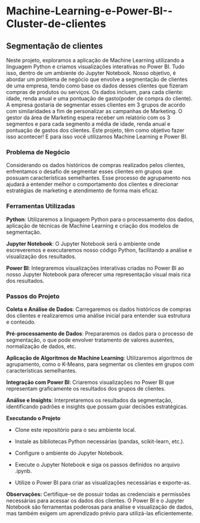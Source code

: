 # Machine-Learning-e-Power-BI--Cluster-de-clientes
## Segmentação de clientes

Neste projeto, exploramos a aplicação de Machine Learning utilizando a linguagem Python e criamos visualizações interativas no Power BI. Tudo isso, dentro de um ambiente do Jupyter Notebook. Nosso objetivo, é abordar um problema de negócio que envolve a segmentação de clientes de uma empresa, tendo como base os dados desses clientes que fizeram compras de produtos ou serviços. Os dados incluem, para cada cliente: idade, renda anual e uma pontuação de gasto(poder de compra do cliente). A empresa gostaria de segmentar esses clientes em 3 grupos de acordo com similaridades a fim de personalizar as campanhas de Marketing. O gestor da área de Marketing espera receber um relatório com os 3 segmentos e para cada segmento a média de idade, renda anual e pontuação de gastos dos clientes. Este projeto, têm como objetivo fazer isso acontecer! E para isso você utilizamos Machine Learning e Power BI.

### Problema de Negócio
Considerando os dados históricos de compras realizados pelos clientes, enfrentamos o desafio de segmentar esses clientes em grupos que possuam características semelhantes. Esse processo de agrupamento nos ajudará a entender melhor o comportamento dos clientes e direcionar estratégias de marketing e atendimento de forma mais eficaz.

### Ferramentas Utilizadas
**Python**: Utilizaremos a linguagem Python para o processamento dos dados, aplicação de técnicas de Machine Learning e criação dos modelos de segmentação.
    
**Jupyter Notebook**: O Jupyter Notebook será o ambiente onde escreveremos e executaremos nosso código Python, facilitando a análise e visualização dos resultados.
    
**Power BI**: Integraremos visualizações interativas criadas no Power BI ao nosso Jupyter Notebook para oferecer uma representação visual mais rica dos resultados.


### Passos do Projeto
**Coleta e Análise de Dados**: Carregaremos os dados históricos de compras dos clientes e realizaremos uma análise inicial para entender sua estrutura e conteúdo.

**Pré-processamento de Dados**: Prepararemos os dados para o processo de segmentação, o que pode envolver tratamento de valores ausentes, normalização de dados, etc.

**Aplicação de Algoritmos de Machine Learning**: Utilizaremos algoritmos de agrupamento, como o K-Means, para segmentar os clientes em grupos com características semelhantes.

**Integração com Power BI**: Criaremos visualizações no Power BI que representam graficamente os resultados dos grupos de clientes.

**Análise e Insights**: Interpretaremos os resultados da segmentação, identificando padrões e insights que possam guiar decisões estratégicas.

**Executando o Projeto**
  - Clone este repositório para o seu ambiente local.
    
  - Instale as bibliotecas Python necessárias (pandas, scikit-learn, etc.).
    
  - Configure o ambiente do Jupyter Notebook.
    
  - Execute o Jupyter Notebook e siga os passos definidos no arquivo .ipynb.
    
  - Utilize o Power BI para criar as visualizações necessárias e exporte-as.

**Observações:**
Certifique-se de possuir todas as credenciais e permissões necessárias para acessar os dados dos clientes.
O Power BI e o Jupyter Notebook são ferramentas poderosas para análise e visualização de dados, mas também exigem um aprendizado prévio para utilizá-las eficientemente.


